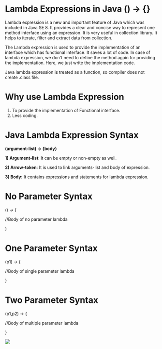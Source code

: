 # Lambda Expressions in Java () -> {}

Lambda expression is a new and important feature of Java which was included in Java SE 8. It provides a clear and concise way to represent one method interface using an expression. It is very useful in collection library. It helps to iterate, filter and extract data from collection.

The Lambda expression is used to provide the implementation of an interface which has functional interface. It saves a lot of code. In case of lambda expression, we don't need to define the method again for providing the implementation. Here, we just write the implementation code.

Java lambda expression is treated as a function, so compiler does not create .class file.


# Why use Lambda Expression
1. To provide the implementation of Functional interface.
2. Less coding.


# Java Lambda Expression Syntax
**(argument-list) -> {body}**


**1) Argument-list**: It can be empty or non-empty as well.

**2) Arrow-token**: It is used to link arguments-list and body of expression.

**3) Body:** It contains expressions and statements for lambda expression.


# No Parameter Syntax

() -> {  

//Body of no parameter lambda  

} 


# One Parameter Syntax

(p1) -> {  

//Body of single parameter lambda  

} 



# Two Parameter Syntax

(p1,p2) -> {  

//Body of multiple parameter lambda  

}  



<img src="https://i.ytimg.com/vi/ph-94lsHloo/maxresdefault.jpg" />
